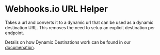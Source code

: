 # Webhooks.io URL Helper

Takes a url and converts it to a dynamic url that can be used as a dynamic destination URL.  This removes the need to setup an explicit destination per endpoint.

Details on how Dynamic Destinations work can be found in our [documenation](http://www.webhooks.io/docs/relay/dynamic-destinations).